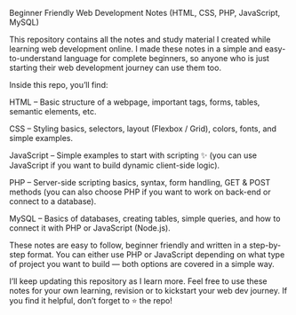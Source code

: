 Beginner Friendly Web Development Notes (HTML, CSS, PHP, JavaScript, MySQL)

This repository contains all the notes and study material I created while learning web development online. I made these notes in a simple and easy-to-understand language for complete beginners, so anyone who is just starting their web development journey can use them too.

Inside this repo, you’ll find:

HTML – Basic structure of a webpage, important tags, forms, tables, semantic elements, etc.

CSS – Styling basics, selectors, layout (Flexbox / Grid), colors, fonts, and simple examples.

JavaScript – Simple examples to start with scripting ✨ (you can use JavaScript if you want to build dynamic client-side logic).

PHP – Server-side scripting basics, syntax, form handling, GET & POST methods (you can also choose PHP if you want to work on back-end or connect to a database).

MySQL – Basics of databases, creating tables, simple queries, and how to connect it with PHP or JavaScript (Node.js).

These notes are easy to follow, beginner friendly and written in a step-by-step format. You can either use PHP or JavaScript depending on what type of project you want to build — both options are covered in a simple way.

I’ll keep updating this repository as I learn more. Feel free to use these notes for your own learning, revision or to kickstart your web dev journey.
If you find it helpful, don’t forget to ⭐ the repo!

